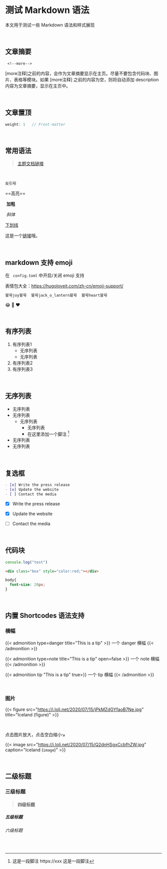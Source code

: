 # 测试 Markdown 语法


 <!--more-->

本文用于测试一些 Markdown 语法和样式展现

​	

## 文章摘要

```
 <!--more-->
```

[more注释]之前的内容，会作为文章摘要显示在主页。尽量不要包含代码块、图片、表格等模块。如果 [more注释] 之前的内容为空，则将自动添加 description 内容为文章摘要，显示在主页中。

​	

## 文章置顶

```js
weight: 1   // Front-matter
```

​	

## 常用语法

>   [主题文档链接](https://hugoloveit.com/zh-cn/theme-documentation-content/#3-%E5%86%85%E5%AE%B9%E6%91%98%E8%A6%81)

  ​

`反引号` 		

  ==高亮==   	

​	**加粗**   	

​	*斜体*  		

  <u>下划线</u>

这是一个[链接](https://gohugo.io/getting-started/quick-start/)哦。

​		  

## markdown 支持 emoji

在 ` config.toml` 中开启/关闭 emoji 支持

表情包大全：https://hugoloveit.com/zh-cn/emoji-support/

```html
冒号joy冒号  冒号jack_o_lantern冒号  冒号heart冒号
```

:joy:  :jack_o_lantern:  :heart:

​	

## 有序列表

1.  有序列表1
    +    无序列表
    +    无序列表
2.  有序列表2
3.  有序列表3




​	

## 无序列表

+   无序列表
+   无序列表
    +   无序列表
        +   无序列表
        +   在这里添加一个脚注 [^1]
+   无序列表
+   无序列表

[^1]: 这是一段脚注 https://xxx 这是一段脚注

​	



## 复选框

```markdown
- [x] Write the press release
- [x] Update the website
- [ ] Contact the media
```

- [x] Write the press release
- [x] Update the website
- [ ] Contact the media



​	

## 代码块


```js
console.log("test")
```

```html
<div class="box" style="color:red;"></div>
```

```css
body{
  font-size: 20px;
}
```



​	

## 内置 Shortcodes 语法支持

### 横幅

{{< admonition type=danger title="This is a tip" >}}
一个 danger 横幅
{{< /admonition >}}

{{< admonition type=note title="This is a tip" open=false >}}
一个 note 横幅
{{< /admonition >}}

{{< admonition tip "This is a tip" true>}}
一个 tip 横幅
{{< /admonition >}}

​	

### 图片

{{< figure src="https://i.loli.net/2020/07/15/jPkMZdGYfaoB7Ne.jpg" title="Iceland (figure)" >}}

​	

点击图片放大，点击空白缩小↘

{{< image src="https://i.loli.net/2020/07/15/Q2dnHSgxCcbfhZW.jpg" caption="Iceland (`image`)"   >}}



​	

##  二级标题

### 三级标题

>   #### 四级标题

##### 五级标题

###### 六级标题

​	
